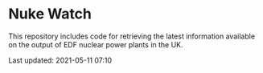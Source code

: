 # Nuke Watch

This repository includes code for retrieving the latest information available on the output of EDF nuclear power plants in the UK.

Last updated: 2021-05-11 07:10